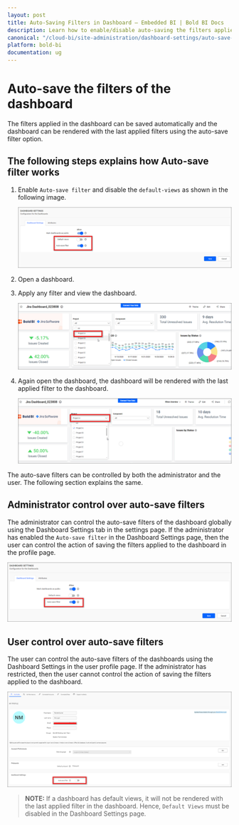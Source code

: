 ```yaml
---
layout: post
title: Auto-Saving Filters in Dashboard – Embedded BI | Bold BI Docs
description: Learn how to enable/disable auto-saving the filters applied at runtime in a dashboard in Bold BI Embedded.
canonical: "/cloud-bi/site-administration/dashboard-settings/auto-save-filter/"
platform: bold-bi
documentation: ug
---
```


# Auto-save the filters of the dashboard

The filters applied in the dashboard can be saved automatically and the dashboard can be rendered with the last applied filters using the auto-save filter option.

## The following steps explains how Auto-save filter works

1. Enable `Auto-save filter` and disable the `default-views` as shown in the following image.

    ![Auto save filter enabled](/static/assets/embedded/site-administration/images/auto-save.png)

2. Open a dashboard.

3. Apply any filter and view the dashboard.

    ![Apply filter](/static/assets/embedded/site-administration/images/apply-filter.png)

4. Again open the dashboard, the dashboard will be rendered with the last applied filter to the dashboard.

    ![Applied filter](/static/assets/embedded/site-administration/images/applied-filter.png)

The auto-save filters can be controlled by both the administrator and the user. The following section explains the same. 

## Administrator control over auto-save filters

The administrator can control the auto-save filters of the dashboard globally using the Dashboard Settings tab in the settings page. If the administrator has enabled the `Auto-save filter` in the Dashboard Settings page, then the user can control the action of saving the filters applied to the dashboard in the profile page.

![Auto save filter enabled](/static/assets/embedded/site-administration/images/auto-save-settings.png)

## User control over auto-save filters

The user can control the auto-save filters of the dashboards using the Dashboard Settings in the user profile page. If the administrator has restricted, then the user cannot control the action of saving the filters applied to the dashboard.

![Auto save filter disabled](/static/assets/embedded/site-administration/images/auto-save-disabled.png)

> **NOTE:** If a dashboard has default views, it will not be rendered with the last applied filter in the dashboard. Hence, `Default Views` must be disabled in the Dashboard Settings page.
